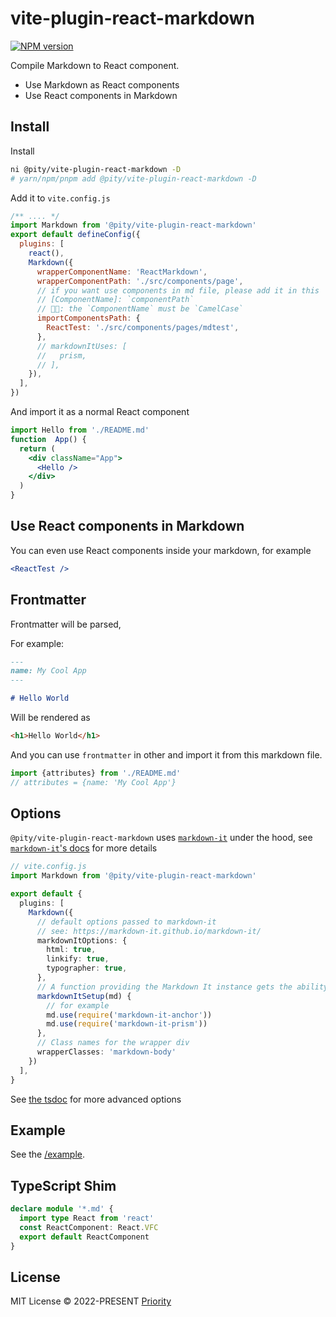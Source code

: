 # vite-plugin-react-markdown

[![NPM version](https://img.shields.io/npm/v/@pity\/vite-plugin-react-markdown?color=a1b858)](https://www.npmjs.com/package/@pity/vite-plugin-react-markdown)

Compile Markdown to React component.

- Use Markdown as React components
- Use React components in Markdown

## Install

Install

```bash
ni @pity/vite-plugin-react-markdown -D 
# yarn/npm/pnpm add @pity/vite-plugin-react-markdown -D
```

Add it to `vite.config.js`

```js
/** .... */
import Markdown from '@pity/vite-plugin-react-markdown'
export default defineConfig({
  plugins: [
    react(),
    Markdown({
      wrapperComponentName: 'ReactMarkdown',
      wrapperComponentPath: './src/components/page',
      // if you want use components in md file, please add it in this
      // [ComponentName]: `componentPath`
      // 🐱‍🚀: the `ComponentName` must be `CamelCase`
      importComponentsPath: {
        ReactTest: './src/components/pages/mdtest',
      },
      // markdownItUses: [
      //   prism,
      // ],
    }),
  ],
})
```

And import it as a normal React component
```jsx
import Hello from './README.md'
function  App() {
  return (
    <div className="App">
      <Hello />
    </div>
  )
}
```

## Use React components in Markdown

You can even use React components inside your markdown, for example

```jsx
<ReactTest />
```


## Frontmatter

Frontmatter will be parsed,

For example:

```md
---
name: My Cool App
---

# Hello World

```

Will be rendered as

```html
<h1>Hello World</h1>
```

And you can use `frontmatter` in other and import it from this markdown file.

```jsx
import {attributes} from './README.md'
// attributes = {name: 'My Cool App'}
```

## Options

`@pity/vite-plugin-react-markdown` uses [`markdown-it`](https://github.com/markdown-it/markdown-it) under the hood, see [`markdown-it`'s docs](https://markdown-it.github.io/markdown-it/) for more details

```ts
// vite.config.js
import Markdown from '@pity/vite-plugin-react-markdown'

export default {
  plugins: [
    Markdown({
      // default options passed to markdown-it
      // see: https://markdown-it.github.io/markdown-it/
      markdownItOptions: {
        html: true,
        linkify: true,
        typographer: true,
      },
      // A function providing the Markdown It instance gets the ability to apply custom settings/plugins
      markdownItSetup(md) {
        // for example
        md.use(require('markdown-it-anchor'))
        md.use(require('markdown-it-prism'))
      },
      // Class names for the wrapper div
      wrapperClasses: 'markdown-body'
    })
  ],
}
```

See [the tsdoc](./src/types.ts) for more advanced options

## Example

See the [/example](./example).

## TypeScript Shim

```ts
declare module '*.md' {
  import type React from 'react'
  const ReactComponent: React.VFC
  export default ReactComponent
}
```

## License

MIT License © 2022-PRESENT [Priority](https://github.com/priority3)
